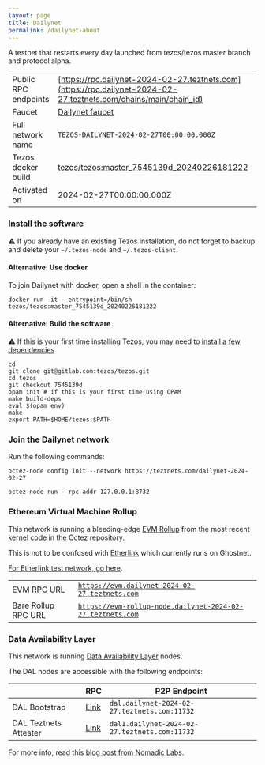 ```yaml
---
layout: page
title: Dailynet
permalink: /dailynet-about
---
```


A testnet that restarts every day launched from tezos/tezos master branch and protocol alpha.

| | |
|-------|---------------------|
| Public RPC endpoints | [https://rpc.dailynet-2024-02-27.teztnets.com](https://rpc.dailynet-2024-02-27.teztnets.com/chains/main/chain_id)<br/> |
| Faucet | [Dailynet faucet](https://faucet.dailynet-2024-02-27.teztnets.com) |
| Full network name | `TEZOS-DAILYNET-2024-02-27T00:00:00.000Z` |
| Tezos docker build | [tezos/tezos:master_7545139d_20240226181222](https://hub.docker.com/r/tezos/tezos/tags?page=1&ordering=last_updated&name=master_7545139d_20240226181222) |
| Activated on | 2024-02-27T00:00:00.000Z |





### Install the software

⚠️  If you already have an existing Tezos installation, do not forget to backup and delete your `~/.tezos-node` and `~/.tezos-client`.



#### Alternative: Use docker

To join Dailynet with docker, open a shell in the container:

```
docker run -it --entrypoint=/bin/sh tezos/tezos:master_7545139d_20240226181222
```

#### Alternative: Build the software

⚠️  If this is your first time installing Tezos, you may need to [install a few dependencies](https://tezos.gitlab.io/introduction/howtoget.html#setting-up-the-development-environment-from-scratch).

```
cd
git clone git@gitlab.com:tezos/tezos.git
cd tezos
git checkout 7545139d
opam init # if this is your first time using OPAM
make build-deps
eval $(opam env)
make
export PATH=$HOME/tezos:$PATH
```

### Join the Dailynet network

Run the following commands:

```
octez-node config init --network https://teztnets.com/dailynet-2024-02-27

octez-node run --rpc-addr 127.0.0.1:8732
```


### Ethereum Virtual Machine Rollup

This network is running a bleeding-edge [EVM Rollup](https://docs.etherlink.com/welcome/what-is-etherlink) from the most recent [kernel code](https://gitlab.com/tezos/tezos/-/tree/master/etherlink) in the Octez repository.

This is not to be confused with [Etherlink](https://docs.etherlink.com/get-started/connect-your-wallet-to-etherlink) which currently runs on Ghostnet.

[For Etherlink test network, go here](https://docs.etherlink.com/get-started/connect-your-wallet-to-etherlink).

| | |
|-------|---------------------|
| EVM RPC URL | [`https://evm.dailynet-2024-02-27.teztnets.com`](https://evm.dailynet-2024-02-27.teztnets.com) |
| Bare Rollup RPC URL | [`https://evm-rollup-node.dailynet-2024-02-27.teztnets.com`](https://evm-rollup-node.dailynet-2024-02-27.teztnets.com/global/block/head) |




### Data Availability Layer

This network is running [Data Availability Layer](https://tezos.gitlab.io/shell/dal.html) nodes.


The DAL nodes are accessible with the following endpoints:

| | RPC | P2P Endpoint |
|------------|---------|--------------|
| DAL Bootstrap | [Link](https://dal-bootstrap-rpc.dailynet-2024-02-27.teztnets.com/p2p/gossipsub/scores) | `dal.dailynet-2024-02-27.teztnets.com:11732` |
| DAL Teztnets Attester | [Link](https://dal-attester-rpc.dailynet-2024-02-27.teztnets.com/p2p/gossipsub/scores) | `dal1.dailynet-2024-02-27.teztnets.com:11732` |


For more info, read this [blog post from Nomadic Labs](https://research-development.nomadic-labs.com/data-availability-layer-tezos.html).




